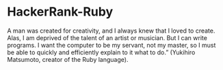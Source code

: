 # HackerRank-Ruby
A man was created for creativity, and I always knew that I loved to create. Alas, I am deprived of the talent of an artist or musician. But I can write programs. I want the computer to be my servant, not my master, so I must be able to quickly and efficiently explain to it what to do.” (Yukihiro Matsumoto, creator of the Ruby language).
